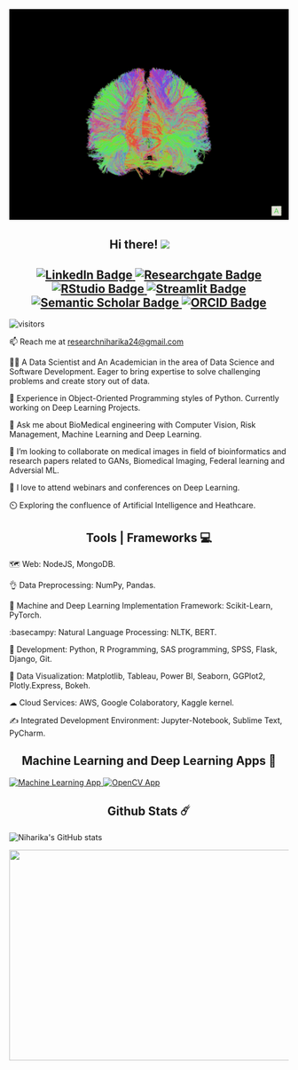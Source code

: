  <img height="380" width="1400" src="https://github.com/niharikatewari/niharikatewari/blob/main/brain.gif" style="max-width: 100%;" data-target="animated-image.originalImage">

<h2 align="center"> Hi there! <img src="https://camo.githubusercontent.com/fb070d9f71a64edbafed08519130d75e7e0a0a69665d50d94ad095157f702e59/68747470733a2f2f6d656469612e67697068792e636f6d2f6d656469612f6d47634e6a736657416a593541455a4e77362f67697068792e676966" data-canonical-src="https://media.giphy.com/media/mGcNjsfWAjY5AEZNw6/giphy.gif" style="width: 50px; display: inline-block;" data-target="animated-image.originalImage">
</h2>

<h2 align="center">
<div id="badges">
  <a href="https://www.linkedin.com/in/niharika-tewari-b29033116/">
    <img src="https://img.shields.io/badge/LinkedIn-blue?style=for-the-badge&logo=linkedin&logoColor=white" alt="LinkedIn Badge"/>
  </a>
  <a href="https://www.researchgate.net/profile/Niharika-Tewari">
    <img src="https://img.shields.io/badge/ResearchGate-orange?style=for-the-badge&logo=ResearchGate&logoColor=white" alt="Researchgate Badge"/>
  </a>
  <a href="https://rpubs.com/Niharika36">
    <img src="https://img.shields.io/badge/RPubs-yellow?style=for-the-badge&logo=RStudio&logoColor=white" alt="RStudio Badge"/>
  </a>
  <a href="https://share.streamlit.io/">
    <img src="https://img.shields.io/badge/Streamlit-red?style=for-the-badge&logo=Streamlit&logoColor=white" alt="Streamlit Badge"/>
  </a>
  <a href="https://www.semanticscholar.org/author/Niharika-Tewari/1491243987">
    <img src="https://img.shields.io/badge/Semantic Scholar-yellowgreen?style=for-the-badge&logo=Semantic Scholar&logoColor=white" alt="Semantic Scholar Badge"/>
  </a>
  <a href="https://orcid.org/my-orcid?orcid=0000-0002-7690-9814">
    <img src="https://img.shields.io/badge/ORCID-blue?style=for-the-badge&logo=ORCID&logoColor=#A6CE39" alt="ORCID Badge"/>
  </a>
  
</div>
</h2>

![visitors](https://visitor-badge.glitch.me/badge?page_id=page.id&left_color=black&right_color=blue)  
 
📫 Reach me at researchniharika24@gmail.com

👩‍🔬 A Data Scientist and An Academician in the area of Data Science and Software Development. Eager to bring expertise to solve challenging problems and create story out of data.

🌱 Experience in Object-Oriented Programming styles of Python. Currently working on Deep Learning Projects. 

💬 Ask me about BioMedical engineering with Computer Vision, Risk Management, Machine Learning and Deep Learning.

👯 I’m looking to collaborate on medical images in field of bioinformatics and research papers related to GANs, Biomedical Imaging, Federal learning and Adversial ML.

🚀 I love to attend webinars and conferences on Deep Learning.

⏲️ Exploring the confluence of Artificial Intelligence and Heathcare.


<h2 align="center"> Tools | Frameworks 💻 </h2>

🗺️ Web: NodeJS, MongoDB.

👌 Data Preprocessing: NumPy, Pandas.

🧠 Machine and Deep Learning Implementation Framework: Scikit-Learn, PyTorch.

:basecampy: Natural Language Processing: NLTK, BERT. 

🌳 Development: Python, R Programming, SAS programming, SPSS, Flask, Django, Git.

🥇 Data Visualization: Matplotlib, Tableau, Power BI, Seaborn, GGPlot2, Plotly.Express, Bokeh. 

☁ Cloud Services: AWS, Google Colaboratory, Kaggle kernel.

✍️ Integrated Development Environment: Jupyter-Notebook, Sublime Text, PyCharm.

<h2 align="center"> Machine Learning and Deep Learning Apps 🔭 </h2>

<div id="badges">
  <a href="https://niharikatewari-apps-app-g4yeg3.streamlit.app/">
    <img src="https://img.shields.io/badge/Streamlit-Machine%20Learning%20App-yellowgreen" alt="Machine Learning App"/>
  </a>
  <a href="https://niharikatewari-opencvapp-cvapp-mq0m3p.streamlit.app/">
    <img src="https://img.shields.io/badge/Streamlit-OpenCV%20App-green" alt="OpenCV App"/>
  </a>
</div>

<h2 align="center"> Github Stats ☄️ </h2>

![Niharika's GitHub stats](https://github-readme-stats.vercel.app/api?username=niharikatewari&show_icons=true&theme=radical)

<img height="380" width="1400" src="https://github.com/niharikatewari/niharikatewari/blob/main/imagedata.gif" style="max-width: 100%;" data-target="animated-image.originalImage">

